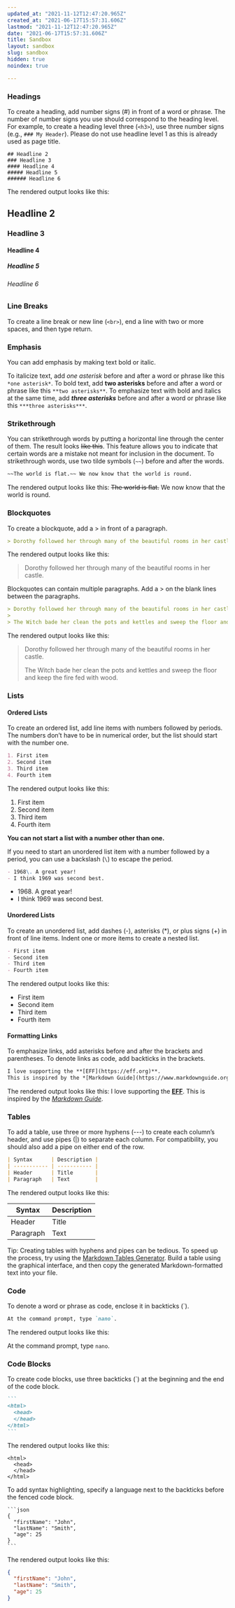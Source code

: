 ```yaml
---
updated_at: "2021-11-12T12:47:20.965Z"
created_at: "2021-06-17T15:57:31.606Z"
lastmod: "2021-11-12T12:47:20.965Z"
date: "2021-06-17T15:57:31.606Z"
title: Sandbox
layout: sandbox
slug: sandbox
hidden: true
noindex: true

---
```

### Headings

To create a heading, add number signs (#) in front of a word or phrase. The number of number signs you use should correspond to the heading level. For example, to create a heading level three (`<h3>`), use three number signs (e.g., `### My Header`). Please do not use headline level 1 as this is already used as page title.

```
## Headline 2
### Headline 3
#### Headline 4
##### Headline 5
###### Headline 6
```

The rendered output looks like this:

## Headline 2
### Headline 3
#### Headline 4
##### Headline 5
###### Headline 6

### Line Breaks
To create a line break or new line (`<br>`), end a line with two or more spaces, and then type return.

### Emphasis
You can add emphasis by making text bold or italic.

To italicize text, add *one asterisk* before and after a word or phrase like this `*one asterisk*`. To bold text, add **two asterisks** before and after a word or phrase like this `**two asterisks**`. To emphasize text with bold and italics at the same time, add ***three asterisks*** before and after a word or phrase like this `***three asterisks***`.

### Strikethrough
You can strikethrough words by putting a horizontal line through the center of them. The result looks ~~like this~~. This feature allows you to indicate that certain words are a mistake not meant for inclusion in the document. To strikethrough words, use two tilde symbols (`~~`) before and after the words.

```md
~~The world is flat.~~ We now know that the world is round.
```
The rendered output looks like this:
~~The world is flat.~~ We now know that the world is round.

### Blockquotes
To create a blockquote, add a > in front of a paragraph.

```md
> Dorothy followed her through many of the beautiful rooms in her castle.
```
The rendered output looks like this:

> Dorothy followed her through many of the beautiful rooms in her castle.

Blockquotes can contain multiple paragraphs. Add a > on the blank lines between the paragraphs.

```md
> Dorothy followed her through many of the beautiful rooms in her castle.
>
> The Witch bade her clean the pots and kettles and sweep the floor and keep the fire fed with wood.
```
The rendered output looks like this:

> Dorothy followed her through many of the beautiful rooms in her castle.
>
> The Witch bade her clean the pots and kettles and sweep the floor and keep the fire fed with wood.

### Lists

#### Ordered Lists
To create an ordered list, add line items with numbers followed by periods. The numbers don’t have to be in numerical order, but the list should start with the number one.

```md
1. First item
2. Second item
3. Third item
4. Fourth item
```
The rendered output looks like this:

1. First item
2. Second item
3. Third item
4. Fourth item

**You can not start a list with a number other than one.**

If you need to start an unordered list item with a number followed by a period, you can use a backslash (`\`) to escape the period.

```md
- 1968\. A great year!
- I think 1969 was second best. 
```

- 1968\. A great year!
- I think 1969 was second best.

#### Unordered Lists
To create an unordered list, add dashes (-), asterisks (*), or plus signs (+) in front of line items. Indent one or more items to create a nested list.

```md
- First item
- Second item
- Third item
- Fourth item
```
The rendered output looks like this:

- First item
- Second item
- Third item
- Fourth item


#### Formatting Links

To emphasize links, add asterisks before and after the brackets and parentheses. To denote links as code, add backticks in the brackets.

```md
I love supporting the **[EFF](https://eff.org)**.
This is inspired by the *[Markdown Guide](https://www.markdownguide.org)*.
```
The rendered output looks like this:
I love supporting the **[EFF](https://eff.org)**.
This is inspired by the *[Markdown Guide](https://www.markdownguide.org)*.

### Tables
To add a table, use three or more hyphens (---) to create each column’s header, and use pipes (|) to separate each column. For compatibility, you should also add a pipe on either end of the row.

```md
| Syntax      | Description |
| ----------- | ----------- |
| Header      | Title       |
| Paragraph   | Text        |
```

The rendered output looks like this:

| Syntax      | Description |
| ----------- | ----------- |
| Header      | Title       |
| Paragraph   | Text        |

Tip: Creating tables with hyphens and pipes can be tedious. To speed up the process, try using the [Markdown Tables Generator](https://www.tablesgenerator.com/markdown_tables). Build a table using the graphical interface, and then copy the generated Markdown-formatted text into your file.

### Code
To denote a word or phrase as code, enclose it in backticks (`).

```md
At the command prompt, type `nano`.
```
The rendered output looks like this:

At the command prompt, type `nano`.

### Code Blocks
To create code blocks, use three backticks (`) at the beginning and the end of the code block.

~~~md
```
<html>
  <head>
  </head>
</html>
```
~~~

The rendered output looks like this:

```
<html>
  <head>
  </head>
</html>
```

To add syntax highlighting, specify a language next to the backticks before the fenced code block.

~~~
```json
{
  "firstName": "John",
  "lastName": "Smith",
  "age": 25
}
```
~~~

The rendered output looks like this:

```json
{
  "firstName": "John",
  "lastName": "Smith",
  "age": 25
}
```